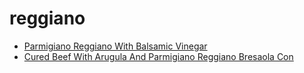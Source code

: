 # reggiano

 * [Parmigiano Reggiano With Balsamic Vinegar](../../index/p/parmigiano-reggiano-with-balsamic-vinegar-15713.json)
 * [Cured Beef With Arugula And Parmigiano Reggiano Bresaola Con ](../../index/c/cured-beef-with-arugula-and-parmigiano-reggiano-bresaola-con-.json)
